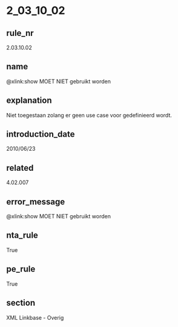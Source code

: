 # 2_03_10_02

## rule_nr
2.03.10.02

## name
@xlink:show MOET NIET gebruikt worden

## explanation
Niet toegestaan zolang er geen use case voor gedefinieerd wordt.

## introduction_date
2010/06/23

## related
4.02.007

## error_message
@xlink:show MOET NIET gebruikt worden

## nta_rule
True

## pe_rule
True

## section
XML Linkbase - Overig

